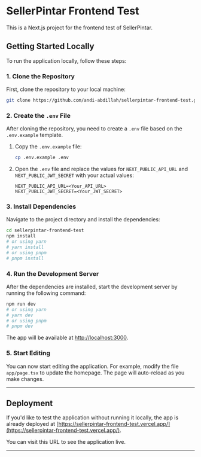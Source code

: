 
# SellerPintar Frontend Test

This is a Next.js project for the frontend test of SellerPintar.

## Getting Started Locally

To run the application locally, follow these steps:

### 1. Clone the Repository

First, clone the repository to your local machine:

```bash
git clone https://github.com/andi-abdillah/sellerpintar-frontend-test.git
```

### 2. Create the `.env` File

After cloning the repository, you need to create a `.env` file based on the `.env.example` template.

1. Copy the `.env.example` file:

   ```bash
   cp .env.example .env
   ```

2. Open the `.env` file and replace the values for `NEXT_PUBLIC_API_URL` and `NEXT_PUBLIC_JWT_SECRET` with your actual values:

   ```env
   NEXT_PUBLIC_API_URL=<Your_API_URL>
   NEXT_PUBLIC_JWT_SECRET=<Your_JWT_SECRET>
   ```

### 3. Install Dependencies

Navigate to the project directory and install the dependencies:

```bash
cd sellerpintar-frontend-test
npm install
# or using yarn
# yarn install
# or using pnpm
# pnpm install
```

### 4. Run the Development Server

After the dependencies are installed, start the development server by running the following command:

```bash
npm run dev
# or using yarn
# yarn dev
# or using pnpm
# pnpm dev
```

The app will be available at [http://localhost:3000](http://localhost:3000).

### 5. Start Editing

You can now start editing the application. For example, modify the file `app/page.tsx` to update the homepage. The page will auto-reload as you make changes.

---

## Deployment

If you'd like to test the application without running it locally, the app is already deployed at [https://sellerpintar-frontend-test.vercel.app/](https://sellerpintar-frontend-test.vercel.app/).

You can visit this URL to see the application live.

---